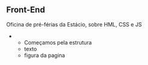 Front-End
-

Oficina de pré-férias da Estácio, sobre HML, CSS e JS

- - Começamos pela estrutura
  - texto
  - figura da pagina